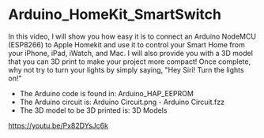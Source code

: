 # Arduino_HomeKit_SmartSwitch
In this video, I will show you how easy it is to connect an Arduino NodeMCU (ESP8266) to Apple Homekit and use it to control your Smart Home from your iPhone, iPad, iWatch, and Mac. I will also provide you with a 3D model that you can 3D print to make your project more compact!  Once complete, why not try to turn your lights by simply saying, "Hey Siri! Turn the lights on!"

- The Arduino code is found in: Arduino_HAP_EEPROM
- The Arduino circuit is: Arduino Circuit.png - Arduino Circuit.fzz
- The 3D model to be 3D printed is: 3D Models

https://youtu.be/Px82DYsJc6k
